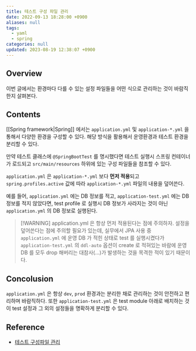 ```yaml
---
title: 테스트 구성 파일 관리
date: 2022-09-13 18:28:00 +0900
aliases: null
tags:
  - yaml
  - spring
categories: null
updated: 2023-08-19 12:38:07 +0900
---
```


## Overview

이번 글에서는 환경마다 다를 수 있는 설정 파일들을 어떤 식으로 관리하는 것이 바람직한지 살펴본다.

## Contents

[[Spring framework|Spring]] 에서는 `application.yml` 및 `application-*.yml` 을 통해서 다양한 환경을 구성할 수 있다. 해당 방식을 활용해서 운영환경과 테스트 환경을 분리할 수 있다.

만약 테스트 클래스에 `@SpringBootTest` 를 명시했다면 테스트 실행시 스프링 컨테이너가 로드되고 `src/main/resources` 하위에 있는 구성 파일들을 참조할 수 있다.

`application.yml` 은 `application-*.yml` 보다 **먼저 적용**되고 `spring.profiles.active` 값에 따라 `application-*.yml` 파일의 내용을 덮어쓴다.

예를 들어, `application.yml` 에는 DB 정보를 적고, `application-test.yml` 에는 DB 정보를 적지 않았다면, test profile 로 실행시 DB 정보가 사라지는 것이 아닌 `application.yml` 의 DB 정보로 실행된다.

> [!WARNING] application.yml 은 항상 먼저 적용된다는 점에 주의하자.
>  설정을 덮어쓴다는 점에 주의할 필요가 있는데, 실무에서 JPA 사용 중 `application.yml` 에 운영 DB 가 적힌 상태로 test 를 실행시켰다가 `application-test.yml` 의 `ddl-auto` 옵션이 create 로 적혀있는 바람에 운영 DB 를 모두 drop 해버리는 대참사(...)가 발생하는 것을 목격한 적이 있기 때문이다.

## Concolusion

`application.yml` 은 항상 `dev`, `prod` 환경과는 분리한 채로 관리하는 것이 안전하고 편리하며 바람직하다. 또한 `application-test.yml` 은 test module 아래로 배치하는 것이 test 설정과 그 외의 설정들을 명확하게 분리할 수 있다.

## Reference

- [테스트 구성파일 관리](https://findmypiece.tistory.com/179)
